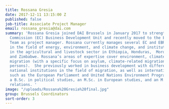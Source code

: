 ```yaml
---
title: Rossana Gresia
date: 2017-12-11 13:15:00 Z
published: false
job-title: Associate Project Manager
email: rossana_gresia@dai.com
summary: 'Rossana Gresia joined DAI Brussels in January 2017 to strengthen the European
  Commission (EC) Business Development Unit and recently moved to the EU Project Delivery
  Team as project manager. Rossana currently manages several EC and EBRD projects
  in the field of energy, environment, and climate change, and institutional support
  in the agricultural and livestock sector in Ethiopia, Honduras,  Morocco, Tunisia,
  and Zimbabwe. Rossana’s areas of expertise cover environment, climate change and
  migration (with a specific focus on asylum, climate-related migration, and displaced
  persons).  She previously worked in business development with different donors,
  national institutions in the field of migration, as well as international institutions,
  such as the European Parliament and United Nations Environment Programme. She holds
  a B.Sc. in political studies, an M.Sc. in European studies, and an M.Sc. in international
  relations. '
image: "/uploads/Rossana%20Gresia%20final.jpg"
group: Brussels Coordinators
sort-order: 3
---
```


